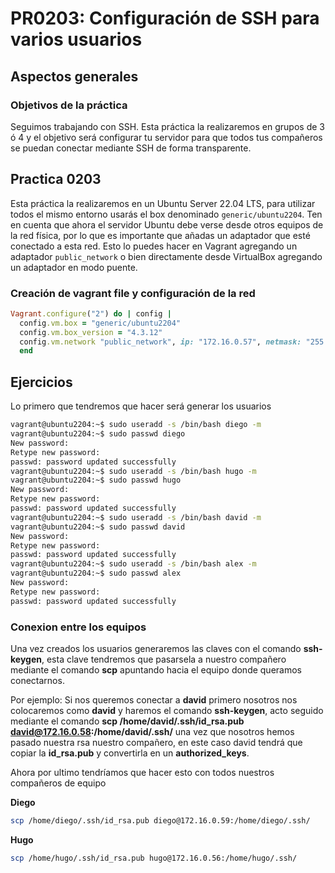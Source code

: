 # PR0203: Configuración de SSH para varios usuarios

## Aspectos generales

### Objetivos de la práctica

Seguimos trabajando con SSH. Esta práctica la realizaremos en grupos de 3 ó 4 y el objetivo será configurar tu servidor para que todos tus compañeros se puedan conectar mediante SSH de forma transparente.



## Practica 0203

Esta práctica la realizaremos en un Ubuntu Server 22.04 LTS, para utilizar todos el mismo entorno usarás el box denominado `generic/ubuntu2204`. Ten en cuenta que ahora el servidor Ubuntu debe verse desde otros equipos de la red física, por lo que es importante que añadas un adaptador que esté conectado a esta red. Esto lo puedes hacer en Vagrant agregando un adaptador `public_network` o bien directamente desde VirtualBox agregando un adaptador en modo puente.

### Creación de vagrant file y configuración de la red
```ruby
Vagrant.configure("2") do | config |
  config.vm.box = "generic/ubuntu2204"
  config.vm.box_version = "4.3.12"
  config.vm.network "public_network", ip: "172.16.0.57", netmask: "255.255.0.0"
  end
```


## Ejercicios

Lo primero que tendremos que hacer será generar los usuarios
```bash
vagrant@ubuntu2204:~$ sudo useradd -s /bin/bash diego -m
vagrant@ubuntu2204:~$ sudo passwd diego
New password: 
Retype new password:
passwd: password updated successfully
vagrant@ubuntu2204:~$ sudo useradd -s /bin/bash hugo -m
vagrant@ubuntu2204:~$ sudo passwd hugo
New password: 
Retype new password:
passwd: password updated successfully
vagrant@ubuntu2204:~$ sudo useradd -s /bin/bash david -m
vagrant@ubuntu2204:~$ sudo passwd david
New password: 
Retype new password:
passwd: password updated successfully
vagrant@ubuntu2204:~$ sudo useradd -s /bin/bash alex -m
vagrant@ubuntu2204:~$ sudo passwd alex
New password: 
Retype new password:
passwd: password updated successfully
```

### Conexion entre los equipos 
Una vez creados los usuarios generaremos las claves con el comando **ssh-keygen**, esta clave tendremos que pasarsela a nuestro compañero mediante el comando **scp** apuntando hacia el equipo donde queramos conectarnos.

Por ejemplo: Si nos queremos conectar a **david** primero nosotros nos colocaremos como **david** y haremos el comando **ssh-keygen**, acto seguido mediante el comando **scp /home/david/.ssh/id_rsa.pub david@172.16.0.58:/home/david/.ssh/**
una vez que nosotros hemos pasado nuestra rsa nuestro compañero, en este caso david tendrá que copiar la **id_rsa.pub** y convertirla en un **authorized_keys**.

Ahora por ultimo tendríamos que hacer esto con todos nuestros compañeros de equipo

**Diego**
```bash
scp /home/diego/.ssh/id_rsa.pub diego@172.16.0.59:/home/diego/.ssh/
```
**Hugo**
```bash
scp /home/hugo/.ssh/id_rsa.pub hugo@172.16.0.56:/home/hugo/.ssh/
```
